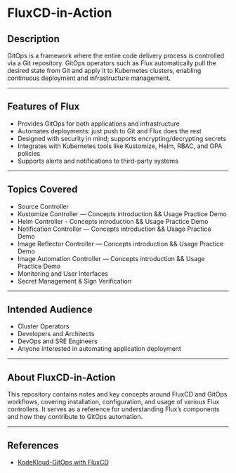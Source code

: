# FluxCD-in-Action

## Description

GitOps is a framework where the entire code delivery process is controlled via a Git repository. GitOps operators such as Flux automatically pull the desired state from Git and apply it to Kubernetes clusters, enabling continuous deployment and infrastructure management.

---

## Features of Flux

- Provides GitOps for both applications and infrastructure  
- Automates deployments: just push to Git and Flux does the rest  
- Designed with security in mind; supports encrypting/decrypting secrets  
- Integrates with Kubernetes tools like Kustomize, Helm, RBAC, and OPA policies  
- Supports alerts and notifications to third-party systems  

---

## Topics Covered

- Source Controller  
- Kustomize Controller — Concepts introduction && Usage Practice Demo 
- Helm Controller  - Concepts introduction && Usage Practice Demo 
- Notification Controller  — Concepts introduction && Usage Practice Demo 
- Image Reflector Controller  — Concepts introduction && Usage Practice Demo 
- Image Automation Controller  — Concepts introduction && Usage Practice Demo 
- Monitoring and User Interfaces  
- Secret Management & Sign Verification  

---

## Intended Audience

- Cluster Operators  
- Developers and Architects  
- DevOps and SRE Engineers  
- Anyone interested in automating application deployment  

---

## About FluxCD-in-Action

This repository contains notes and key concepts around FluxCD and GitOps workflows, covering installation, configuration, and usage of various Flux controllers. It serves as a reference for understanding Flux’s components and how they contribute to GitOps automation.


---

## References 
- [KodeKloud-GitOps with FluxCD](https://learn.kodekloud.com/user/courses/gitops-with-fluxcd)